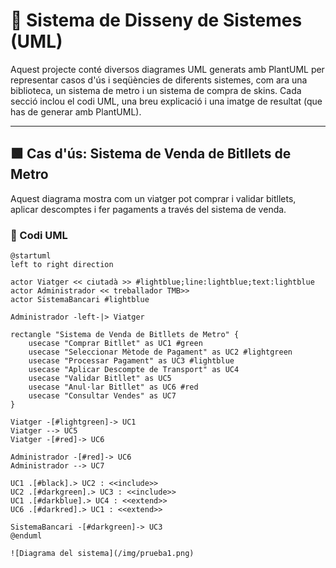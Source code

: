 # 📘 Sistema de Disseny de Sistemes (UML)

Aquest projecte conté diversos diagrames UML generats amb PlantUML per representar casos d'ús i seqüències de diferents sistemes, com ara una biblioteca, un sistema de metro i un sistema de compra de skins. Cada secció inclou el codi UML, una breu explicació i una imatge de resultat (que has de generar amb PlantUML).

---

## 🟩 Cas d'ús: Sistema de Venda de Bitllets de Metro

Aquest diagrama mostra com un viatger pot comprar i validar bitllets, aplicar descomptes i fer pagaments a través del sistema de venda.

### 📄 Codi UML
```plantuml
@startuml
left to right direction

actor Viatger << ciutadà >> #lightblue;line:lightblue;text:lightblue
actor Administrador << treballador TMB>>
actor SistemaBancari #lightblue

Administrador -left-|> Viatger

rectangle "Sistema de Venda de Bitllets de Metro" {
    usecase "Comprar Bitllet" as UC1 #green
    usecase "Seleccionar Mètode de Pagament" as UC2 #lightgreen
    usecase "Processar Pagament" as UC3 #lightblue
    usecase "Aplicar Descompte de Transport" as UC4
    usecase "Validar Bitllet" as UC5
    usecase "Anul·lar Bitllet" as UC6 #red
    usecase "Consultar Vendes" as UC7
}

Viatger -[#lightgreen]-> UC1
Viatger --> UC5
Viatger -[#red]-> UC6

Administrador -[#red]-> UC6
Administrador --> UC7

UC1 .[#black].> UC2 : <<include>>
UC2 .[#darkgreen].> UC3 : <<include>>
UC1 .[#darkblue].> UC4 : <<extend>>
UC6 .[#darkred].> UC1 : <<extend>>

SistemaBancari -[#darkgreen]-> UC3
@enduml

![Diagrama del sistema](/img/prueba1.png)
